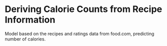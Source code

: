# Deriving Calorie Counts from Recipe Information
Model based on the recipes and ratings data from food.com, predicting number of calories.
